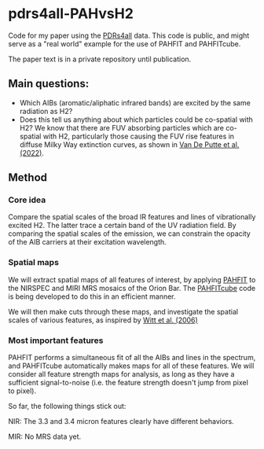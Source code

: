 # pdrs4all-PAHvsH2

Code for my paper using the [PDRs4all](https://pdrs4all.org/) data. This code is public, and
might serve as a "real world" example for the use of PAHFIT and PAHFITcube.

The paper text is in a private repository until publication.

## Main questions:
- Which AIBs (aromatic/aliphatic infrared bands) are excited by the same radiation as H2?
- Does this tell us anything about which particles could be co-spatial with H2? We know that
  there are FUV absorbing particles which are co-spatial with H2, particularly those causing the
  FUV rise features in diffuse Milky Way extinction curves, as shown in [Van De Putte et al.
  (2022)](https://ui.adsabs.harvard.edu/abs/2022arXiv221004972V/abstract).

## Method

### Core idea
Compare the spatial scales of the broad IR features and lines of vibrationally excited H2. The
latter trace a certain band of the UV radiation field. By comparing the spatial scales of the
emission, we can constrain the opacity of the AIB carriers at their excitation wavelength.

### Spatial maps

We will extract spatial maps of all features of interest, by applying
[PAHFIT](https://github.com/PAHFIT/pahfit) to the NIRSPEC and MIRI MRS mosaics of the Orion Bar.
The [PAHFITcube](https://github.com/drvdputt/PAHFIT-cube) code is being developed to do this in
an efficient manner.

We will then make cuts through these maps, and investigate the spatial scales of various
features, as inspired by [Witt et al.
(2006)](https://ui.adsabs.harvard.edu/abs/2022arXiv221004972V/abstract)

### Most important features

PAHFIT performs a simultaneous fit of all the AIBs and lines in the spectrum, and PAHFITcube
automatically makes maps for all of these features. We will consider all feature strength maps
for analysis, as long as they have a sufficient signal-to-noise (i.e. the feature strength
doesn't jump from pixel to pixel).

So far, the following things stick out:

NIR: The 3.3 and 3.4 micron features clearly have different behaviors.

MIR: No MRS data yet.
